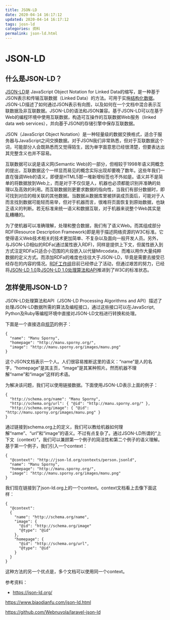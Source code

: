 ```yaml
---
title: JSON-LD
date: 2020-04-14 16:17:12
updated: 2020-04-14 16:17:12
tags: josn-ld
categories: 资料
permalink: json-ld.html
---
```

# JSON-LD

## 什么是JSON-LD？

[JSON-LD](http://en.wikipedia.org/wiki/JSON-LD)是 JavaScript Object Notation for Linked Data的缩写，是一种基于JSON表示和传输互联数据（Linked Data）的方法。可用于实施[结构化数据](http://developers.google.com/structured-data/)。JSON-LD描述了如何通过JSON表示有向图，以及如何在一个文档中混合表示互联数据及非互联数据。JSON-LD的语法和JSON兼容。基于JSON-LD可以在基于Web的编程环境中使用互联数据，构造可互操作的互联数据Web服务（linked data web services），并向基于JSON的存储引擎中保存互联数据。

JSON（JavaScript Object Notation）是一种轻量级的数据交换格式，适合于服务器与JavaScript之间交换数据。对于JSON我们非常熟悉，但对于互联数据这个词，可能部分人会既熟悉而又觉得陌生，因为单字面意思已经很清楚，但要表达出其完整含义也并不容易。

互联数据可以说是语义网(Semantic Web)的一部分，但相较于1998年语义网概念的提出，互联数据这个一样显而易见的概念实际出现却要晚了数年。这些年我们一直在强调Web的语义，即便是HTML5那一堆新增标签也不外如是。语义并不是简单的将数据放到Web上，而是对于不仅仅是人，机器也必须都能识别并准确的处理以及高效的利用。而互联数据则更要求数据的指向性，当我们有部分数据时，即可找到对应的相关联的其他数据。当数据从数据库里被拼装成页面后，可能对于人而言找到数据可能轻而易举，但对于机器而言，很难将页面恢复到原始数据，也缺乏语义的判断。若无标准来统一语义和数据互联，对于机器来说整个Web其实是乱糟糟的。

为了使机器可以准确理解，处理和整合数据，我们有了语义Web。而其组成部分RDF(Resource Description Framework)即是用于描述网络资源的W3C标准。它使得语义Web技术相关的技术更加简单、不复杂以及面向一般开发人员。另外，与JSON-LD相似的RDFa(通过属性嵌入RDF)，同样是提供上下文，但属性嵌入到方式注定RDFa只适合小范围的片段嵌入以代替Mircodata，而难以用作大量纯粹数据的定义方式。而添加RDFa的难度也往往大于JSON-LD，毕竟是需要去接受已经存在的内容的情况。[RDF工作组](http://www.w3.org/2011/rdf-wg/wiki/Main_Page)目前已经停止了活动，但通过艰苦的努力，已经将[JSON-LD 1.0](http://www.w3.org/TR/2014/REC-json-ld-20140116/)及[JSON-LD 1.0处理算法和API](http://www.w3.org/TR/2014/REC-json-ld-api-20140116/)推进到了W3C的标准状态。

## 怎样使用JSON-LD？

JSON-LD处理算法和API（JSON-LD Processing Algorithms and API）描述了处理JSON-LD数据所需的算法及编程接口，通过这些接口可以在JavaScript, Python及Ruby等编程环境中直接对JSON-LD文档进行转换和处理。

下面是一个直接选自[规范](http://www.w3.org/TR/2014/REC-json-ld-20140116/)的例子：

```
{
  "name": "Manu Sporny",
  "homepage": "http://manu.sporny.org/",
  "image": "http://manu.sporny.org/images/manu.png"
}
```



这个JSON文档表示一个人。人们很容易推断这里的语义：“name”是人的名字，“homepage”是其主页，“image”是其某种照片。然而机器不理解“name”和“image”这样的术语。

为解决该问题，我们可以使用链接数据。下面使用JSON-LD表示上面的例子：

```
{
  "http://schema.org/name": "Manu Sporny",
  "http://schema.org/url": { "@id": "http://manu.sporny.org/" },
  "http://schema.org/image": { "@id": "http://manu.sporny.org/images/manu.png" }
}
```



通过链接到schema.org上的定义，我们可以教给机器如何理解“name”、“url”和“image”的语义。不过有点复杂了。通过JSON-LD所谓的“上下文（context）”，我们可以兼顾第一个例子的简洁性和第二个例子的语义理解。基于第一个例子，我们引入一个context：

```
{
  "@context": "http://json-ld.org/contexts/person.jsonld",
  "name": "Manu Sporny",
  "homepage": "http://manu.sporny.org/",
  "image": "http://manu.sporny.org/images/manu.png"
}
```



我们现在链接到了json-ld.org上的一个context。context文档看上去像下面这样：

```
{
  "@context":
  {
    "name": "http://schema.org/name", 
    "image": {
      "@id": "http://schema.org/image"
      "@type": "@id"
    },
    "homepage": {
      "@id": "http://schema.org/url",
      "@type": "@id"
    }
  }
}
```



这种方法的另一个优点是，多个文档可以使用同一个context。

参考资料：

- https://json-ld.org/

https://www.biaodianfu.com/json-ld.html



https://github.com/Webnuvola/laravel-json-ld
